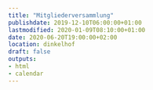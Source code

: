 ```yaml
---
title: "Mitgliederversammlung"
publishdate: 2019-12-10T06:00:00+01:00
lastmodified: 2020-01-09T08:10:00+01:00
date: 2020-06-20T19:00:00+02:00
location: dinkelhof
draft: false
outputs:
- html
- calendar
---
```


